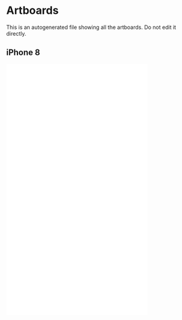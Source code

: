 # Artboards

This is an autogenerated file showing all the artboards. Do not edit it directly.

## iPhone 8

![iPhone 8](./.exportedArtboards/MadeInChain/iPhone%208.png)

